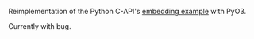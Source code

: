 Reimplementation of the Python C-API's 
[embedding example](https://docs.python.org/3/extending/embedding.html#extending-embedded-python)
with PyO3.

Currently with bug.
